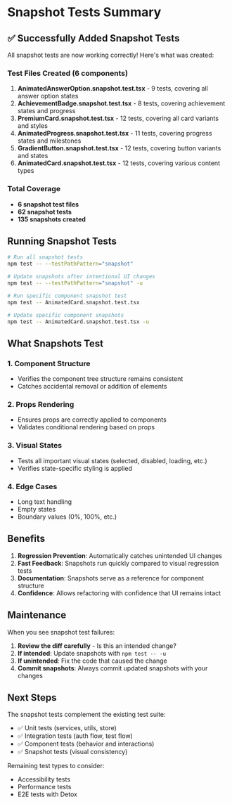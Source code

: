 # Snapshot Tests Summary

## ✅ Successfully Added Snapshot Tests

All snapshot tests are now working correctly! Here's what was created:

### Test Files Created (6 components)
1. **AnimatedAnswerOption.snapshot.test.tsx** - 9 tests, covering all answer option states
2. **AchievementBadge.snapshot.test.tsx** - 8 tests, covering achievement states and progress
3. **PremiumCard.snapshot.test.tsx** - 12 tests, covering all card variants and styles
4. **AnimatedProgress.snapshot.test.tsx** - 11 tests, covering progress states and milestones
5. **GradientButton.snapshot.test.tsx** - 12 tests, covering button variants and states
6. **AnimatedCard.snapshot.test.tsx** - 12 tests, covering various content types

### Total Coverage
- **6 snapshot test files**
- **62 snapshot tests**
- **135 snapshots created**

## Running Snapshot Tests

```bash
# Run all snapshot tests
npm test -- --testPathPattern="snapshot"

# Update snapshots after intentional UI changes
npm test -- --testPathPattern="snapshot" -u

# Run specific component snapshot test
npm test -- AnimatedCard.snapshot.test.tsx

# Update specific component snapshots
npm test -- AnimatedCard.snapshot.test.tsx -u
```

## What Snapshots Test

### 1. **Component Structure**
- Verifies the component tree structure remains consistent
- Catches accidental removal or addition of elements

### 2. **Props Rendering**
- Ensures props are correctly applied to components
- Validates conditional rendering based on props

### 3. **Visual States**
- Tests all important visual states (selected, disabled, loading, etc.)
- Verifies state-specific styling is applied

### 4. **Edge Cases**
- Long text handling
- Empty states
- Boundary values (0%, 100%, etc.)

## Benefits

1. **Regression Prevention**: Automatically catches unintended UI changes
2. **Fast Feedback**: Snapshots run quickly compared to visual regression tests
3. **Documentation**: Snapshots serve as a reference for component structure
4. **Confidence**: Allows refactoring with confidence that UI remains intact

## Maintenance

When you see snapshot test failures:

1. **Review the diff carefully** - Is this an intended change?
2. **If intended**: Update snapshots with `npm test -- -u`
3. **If unintended**: Fix the code that caused the change
4. **Commit snapshots**: Always commit updated snapshots with your changes

## Next Steps

The snapshot tests complement the existing test suite:
- ✅ Unit tests (services, utils, store)
- ✅ Integration tests (auth flow, test flow)
- ✅ Component tests (behavior and interactions)
- ✅ Snapshot tests (visual consistency)

Remaining test types to consider:
- Accessibility tests
- Performance tests
- E2E tests with Detox